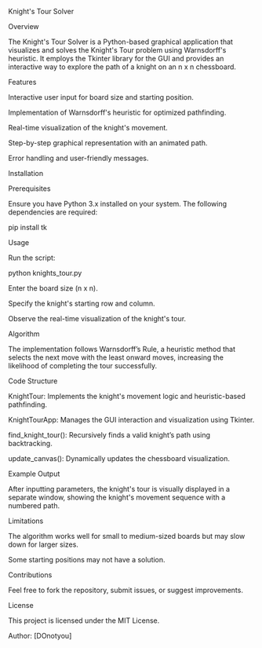 Knight's Tour Solver

Overview

The Knight's Tour Solver is a Python-based graphical application that visualizes and solves the Knight's Tour problem using Warnsdorff's heuristic. It employs the Tkinter library for the GUI and provides an interactive way to explore the path of a knight on an n x n chessboard.

Features

Interactive user input for board size and starting position.

Implementation of Warnsdorff's heuristic for optimized pathfinding.

Real-time visualization of the knight's movement.

Step-by-step graphical representation with an animated path.

Error handling and user-friendly messages.

Installation

Prerequisites

Ensure you have Python 3.x installed on your system. The following dependencies are required:

pip install tk

Usage

Run the script:

python knights_tour.py

Enter the board size (n x n).

Specify the knight's starting row and column.

Observe the real-time visualization of the knight's tour.

Algorithm

The implementation follows Warnsdorff’s Rule, a heuristic method that selects the next move with the least onward moves, increasing the likelihood of completing the tour successfully.

Code Structure

KnightTour: Implements the knight's movement logic and heuristic-based pathfinding.

KnightTourApp: Manages the GUI interaction and visualization using Tkinter.

find_knight_tour(): Recursively finds a valid knight’s path using backtracking.

update_canvas(): Dynamically updates the chessboard visualization.

Example Output

After inputting parameters, the knight's tour is visually displayed in a separate window, showing the knight's movement sequence with a numbered path.

Limitations

The algorithm works well for small to medium-sized boards but may slow down for larger sizes.

Some starting positions may not have a solution.

Contributions

Feel free to fork the repository, submit issues, or suggest improvements.

License

This project is licensed under the MIT License.

Author: [DOnotyou]

